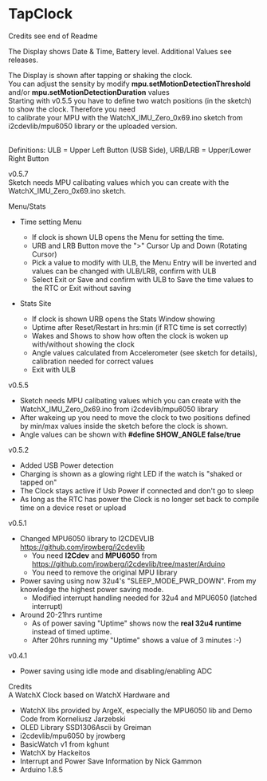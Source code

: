 # TapClock
Credits see end of Readme

The Display shows Date & Time, Battery level. Additional Values see releases.  

The Display is shown after tapping or shaking the clock.<br>
You can adjust the sensity by modify **mpu.setMotionDetectionThreshold** and/or **mpu.setMotionDetectionDuration** values<br>
Starting with v0.5.5 you have to define two watch positions (in the sketch) to show the clock. Therefore you need<br>
to calibrate your MPU with the WatchX_IMU_Zero_0x69.ino sketch from i2cdevlib/mpu6050 library or the uploaded version.<br>
<br>
  
Definitions: ULB = Upper Left Button (USB Side), URB/LRB = Upper/Lower Right Button<br>
  
v0.5.7  
Sketch needs MPU calibating values which you can create with the WatchX_IMU_Zero_0x69.ino sketch.  
  
Menu/Stats
* Time setting Menu
  * If clock is shown ULB opens the Menu for setting the time.
   * URB and LRB Button move the ">" Cursor Up and Down (Rotating Cursor)
   * Pick a value to modify with ULB, the Menu Entry will be inverted and values can be changed with ULB/LRB, confirm with ULB
   * Select Exit or Save and confirm with ULB to Save the time values to the RTC or Exit without saving
  
* Stats Site
  * If clock is shown URB opens the Stats Window showing
   * Uptime after Reset/Restart in hrs:min (if RTC time is set correctly)
   * Wakes and Shows to show how often the clock is woken up with/without showing the clock
   * Angle values calculated from Accelerometer (see sketch for details), calibration needed for correct values
   * Exit with ULB
  
v0.5.5
* Sketch needs MPU calibating values which you can create with the WatchX_IMU_Zero_0x69.ino from i2cdevlib/mpu6050 library
* After wakeing up you need to move the clock to two positions defined by min/max values inside the sketch before the clock is shown.
* Angle values can be shown with **#define SHOW_ANGLE  false/true**

v0.5.2
* Added USB Power detection  
* Charging is shown as a glowing right LED if the watch is "shaked or tapped on"  
* The Clock stays active if Usb Power if connected and don't go to sleep
* As long as the RTC has power the Clock is no longer set back to compile time on a device reset or upload  

v0.5.1
* Changed MPU6050 library to I2CDEVLIB https://github.com/jrowberg/i2cdevlib 
  * You need **I2Cdev** and **MPU6050** from https://github.com/jrowberg/i2cdevlib/tree/master/Arduino 
  * You need to remove the original MPU library
* Power saving using now 32u4's "SLEEP_MODE_PWR_DOWN". From my knowledge the highest power saving mode.
  * Modified interrupt handling needed for 32u4 and MPU6050 (latched interrupt)  
* Around 20-21hrs runtime
  * As of power saving "Uptime" shows now the **real 32u4 runtime** instead of timed uptime.  
  * After 20hrs running my "Uptime" shows a value of 3 minutes :-)  
  
v0.4.1  
* Power saving using idle mode and disabling/enabling ADC  
  
Credits  
A WatchX Clock based on WatchX Hardware and  
* WatchX libs provided by ArgeX, especially the MPU6050 lib and Demo Code from Korneliusz Jarzebski  
* OLED Library SSD1306Ascii by Greiman  
* i2cdevlib/mpu6050 by jrowberg  
* BasicWatch v1 from kghunt  
* WatchX by Hackeitos  
* Interrupt and Power Save Information by Nick Gammon  
* Arduino 1.8.5  

